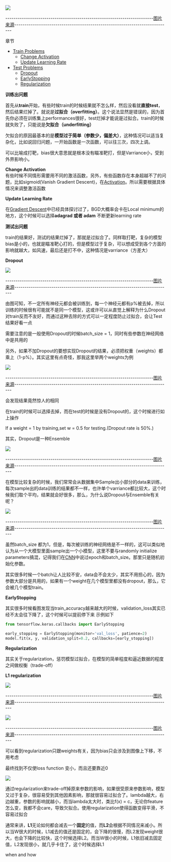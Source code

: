 ![](https://github.com/sherlcok314159/ML/blob/main/Images/Recipe_for_DNN.jpg)

------------------------------------------------------------------------[图片来源](https://www.youtube.com/watch?v=xki61j7z-30&list=PLJV_el3uVTsPy9oCRY30oBPNLCo89yu49&index=17&ab_channel=Hung-yiLee)----------------------------------------------------------------------------


章节
- [Train Problems](#train)
    - [Change Activation](#activation)
    - [Update Learning Rate](#lr)
- [Test Problems](#test)
    - [Dropout](#drop)
    - [EarlyStopping](#stop)
    - [Regularization](#regular)

**<div id='train'>训练出问题</div>**

首先从**train**开始，有些时候train的时候结果就不怎么样，然后没看就**直接test**，然后结果烂掉了。就说是**过拟合（overfitting）**。这个说法显然是错误的，因为首先你必须在训练集上performances很好，test烂掉才能说是过拟合。train的时候就失败了，只能说是**欠拟合（underfitting）**

欠拟合的原因最基本的是**模型过于简单（参数少，偏差大）**，这种情况可以适当复杂化，比如说回归问题，一开始函数是一次函数，可以往三次，四次上调。

可以比喻成打靶，bias很大意思就是根本没有瞄准靶打，但是Varriance小，受到外界影响小。

**<div id='activation'>Change Activation</div>**
有些时候不同情形需要用不同的激活函数，另外，有些函数存在本身超越不了的问题，比如sigmoid(Vanish Gradient Descent)，在[Activation](../NN/activation.md)。所以需要根据具体情况来调整激活函数


**<div id='lr'>Update Learning Rate</div>**

在[Gradient Descent](../optimization/GD.md)中已经具体探讨过了，BGD大概率会卡在Local minimum的地方，这个时候可以选择**adagrad 或者 adam** 不断更新learning rate

**<div id='test'>测试出问题</div>**

train的结果好，测试的结果烂掉了，那就是过拟合了。同样取打靶，复杂的模型bias是小的，也就是瞄准靶心打的，但是模型过于复杂，可以想成受到各个方面的影响就越大，如风速，最后还是打不中，这种情况是varriance（方差大）

**<div id='drop'>Dropout</div>**

![](https://github.com/sherlcok314159/ML/blob/main/Images/dropout.jpg)

------------------------------------------------------------------------[图片来源](https://www.youtube.com/watch?v=xki61j7z-30&list=PLJV_el3uVTsPy9oCRY30oBPNLCo89yu49&index=17&ab_channel=Hung-yiLee)----------------------------------------------------------------------------

由图可知，不一定所有神经元都会被训练到，每一个神经元都有p%被去掉，所以训练的时候很有可能就不是同一个模型，这或许可以从直觉上解释为什么Dropout对train反而不友好，而通过这种去除的方式可以一定程度防止过拟合，会让Test结果好看一点

需要注意的是一般使用Dropout的时候batch_size = 1，同时有些参数在神经网络中是共用的

另外，如果不加Dropout的要想实现Dropout的结果，必须把权重（weights）都乘上（1-p%）。其实这里有点奇怪，那我这里举两个weights为例

![](https://github.com/sherlcok314159/ML/blob/main/Images/Dropout.jpg)

------------------------------------------------------------------------[图片来源](https://www.youtube.com/watch?v=xki61j7z-30&list=PLJV_el3uVTsPy9oCRY30oBPNLCo89yu49&index=17&ab_channel=Hung-yiLee)----------------------------------------------------------------------------

会发现结果竟然惊人的相同

在train的时候可以选择去掉，而在test的时候是没有Dropout的，这个时候进行如上操作

If a weight = 1 by training,set w = 0.5 for testing.(Dropout rate is 50%.)

其实，Dropout是一种Ensemble


![](https://github.com/sherlcok314159/ML/blob/main/Images/dropout_ensemble.jpg)

------------------------------------------------------------------------[图片来源](https://www.youtube.com/watch?v=xki61j7z-30&list=PLJV_el3uVTsPy9oCRY30oBPNLCo89yu49&index=17&ab_channel=Hung-yiLee)----------------------------------------------------------------------------

在模型比较复杂的时候，我们常常会从数据集中Sample出小部分的data来训练，每次sample出的data训练的结果都不一样，也许单个varriance都比较大，这个时候我们取个平均，结果就会好很多，那么，为什么说Dropout与Ensemble有关呢？

![](https://github.com/sherlcok314159/ML/blob/main/Images/dropout_2.jpg)

------------------------------------------------------------------------[图片来源](https://www.youtube.com/watch?v=xki61j7z-30&list=PLJV_el3uVTsPy9oCRY30oBPNLCo89yu49&index=17&ab_channel=Hung-yiLee)----------------------------------------------------------------------------

虽然batch_size 都为1，但是，每次被训练的神经网络是不一样的，这可以类似地认为从一个大模型里面sample出一个小模型，这里不要与randomly initialize parameters搞混，记得我们在[CNN](CNN/cnn.md)中说过epoch和batch_size。那里只是随机初始化参数。

其实很多时候一个batch让人比较不安，data会不会太少，其实不用担心的，因为参数大部分是共用的，如果有一个weight在几个模型里都没有dropout，那么，它会被几个模型train。


**<div id='stop'>EarlyStopping</div>**

其实很多时候看图发现当train_accuracy越来越大的时候，validation_loss其实已经不太会往下降了，这个时候可以提前停下来
示例如下

```python
from tensorflow.keras.callbacks import EarlyStopping

early_stopping = EarlyStopping(monitor='val_loss', patience=2)
model.fit(x, y, validation_split=0.2, callbacks=[early_stopping])
```

**<div id='regular'>Regularization</div>**

其实关于regularization，惩罚模型过拟合，在模型的简单程度和逼近数据的程度之间做权衡（trade-off）

**L1 regularization**

![](https://github.com/sherlcok314159/ML/blob/main/Images/l1.jpg)

------------------------------------------------------------------------[图片来源](https://www.youtube.com/watch?v=xki61j7z-30&list=PLJV_el3uVTsPy9oCRY30oBPNLCo89yu49&index=17&ab_channel=Hung-yiLee)----------------------------------------------------------------------------

![](https://github.com/sherlcok314159/ML/blob/main/Images/l2.jpg)

------------------------------------------------------------------------[图片来源](https://www.youtube.com/watch?v=xki61j7z-30&list=PLJV_el3uVTsPy9oCRY30oBPNLCo89yu49&index=17&ab_channel=Hung-yiLee)----------------------------------------------------------------------------

可以看到regularization只跟weights有关，因为bias只会涉及到图像上下移，不用考虑

最终找到不仅使loss function 变小，而且还要靠近0

![](https://github.com/sherlcok314159/ML/blob/main/Images/trade_off.jpg)

通过regularization来trade-off掉原来参数的影响，如果很受原来参数影响，模型又过于复杂，很容易受到其他因素影响，那就很容易过拟合了。lambda越大，右边越重，参数的影响就越小，而当lambda太大时，类比f(x) = c，无论你feature怎么变，我都不会care，导致欠拟合。使用regularization使得函数变得平滑，不容易过拟合

通常来讲，**L1**无论如何都会减去一个**固定**的值，而**L2**会根据不同情况来减小。所以当W很大的时候，L1减去的值还是固定的，会下降的很慢，而L2发现weight很大，也会下降的比较快，这个时候选择L2。而当W很小的时候，L1依旧减去固定值，L2发现很小，就几乎卡住了，这个时候选择L1

when and how
